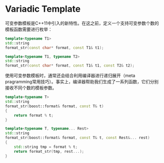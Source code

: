 # Variadic Template

可变参数模板是C++11中引入的新特性。在这之前，定义一个支持可变参数个数的模板函数需要进行枚举：

```C++
template<typename T1>
std::string
format_str(const char* format, const T1& t1);

template<typename T1, typename T2>
std::string
format_str(const char* format, const T1& t1, const T2& t2);
```

使用可变参数模板时，通常还会结合利用编译器进行递归展开（meta pragramming常用技巧）。事实上，编译器帮助我们生成了一系列函数，它们分别接收不同个数的模板参数。

```C++
template<typename T>
std::string
format_str(boost::format& format, const T& t)
{
    return format % t;
}

template<typename T, typename... Rest>
std::string
format_str(boost::format& format, const T& t, const Rest&... rest)
{
    std::string tmp = format % t;
    return format_str(tmp, rest...);
}
```
